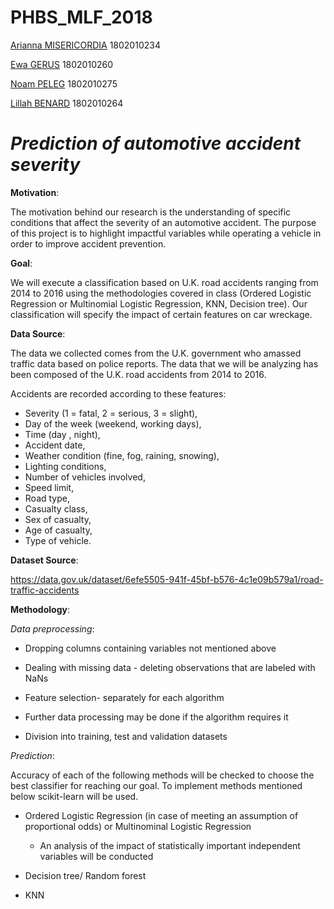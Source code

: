 # PHBS_MLF_2018

[Arianna MISERICORDIA](https://github.com/ariannamisericordia) 1802010234

[Ewa GERUS](https://github.com/ewagerus)  1802010260

[Noam PELEG](https://github.com/Noam-Peleg) 1802010275

[Lillah BENARD](https://github.com/Lillahbenard) 1802010264

# _Prediction of automotive accident severity_ 

**Motivation**:

The motivation behind our research is the understanding of specific conditions that affect the severity of an automotive accident. The purpose of this project is to highlight impactful variables while operating a vehicle in order to improve accident prevention.

**Goal**: 

We will execute a classification based on U.K. road accidents ranging from 2014 to 2016 using the methodologies covered in class (Ordered Logistic Regression or Multinomial Logistic Regression, KNN, Decision tree). Our classification will specify the impact of certain features on car wreckage. 

**Data Source**: 

The data we collected comes from the U.K. government who amassed traffic data based on police reports. 
The data that we will be analyzing has been composed of the U.K. road accidents from 2014 to 2016. 

Accidents are recorded according to these features:
*  Severity (1 = fatal, 2 = serious, 3 = slight), 
*  Day of the week (weekend, working days), 
*  Time (day , night), 
*  Accident date,
*  Weather condition (fine, fog, raining, snowing), 
*  Lighting conditions,
*  Number of vehicles involved, 
*  Speed limit,
*  Road type,
*  Casualty class,
*  Sex of casualty,
*  Age of casualty,
*  Type of vehicle.

**Dataset Source**:

https://data.gov.uk/dataset/6efe5505-941f-45bf-b576-4c1e09b579a1/road-traffic-accidents

**Methodology**: 

_Data preprocessing_:

*  Dropping columns containing variables not mentioned above 

*  Dealing with missing data - deleting observations that are labeled with NaNs

*  Feature selection- separately for each algorithm 
     
*  Further data processing may be done if the algorithm requires it

*  Division into training, test and validation datasets

_Prediction_:

Accuracy of each of the following methods will be checked to choose the best classifier for reaching our goal. To implement methods mentioned below scikit-learn will be used.

*  Ordered Logistic Regression (in case of meeting an assumption of proportional odds) or Multinominal Logistic Regression 
     *  An analysis of the impact of statistically important independent variables will be conducted 

*  Decision tree/ Random forest

*  KNN 

